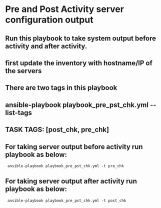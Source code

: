 # Pre and Post Activity server configuration output

## Run this playbook to take system output before activity and after activity.
## first update the inventory with hostname/IP of the servers

## There are two tags in this playbook
## ansible-playbook playbook_pre_pst_chk.yml --list-tags
## TASK TAGS: [post_chk, pre_chk]

## For taking server output before activity run playbook as below:
	 ansible-playbook playbook_pre_pst_chk.yml -t pre_chk

## For taking server output after activity run playbook as below:
	 ansible-playbook playbook_pre_pst_chk.yml -t post_chk

